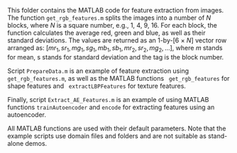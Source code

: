 This folder contains the MATLAB code for feature extraction from images. The function `get_rgb_features.m` splits the images into a number of $N$ blocks, where $N$ is a square number, e.g., 1, 4, 9, 16. For each block, the function calculates the average red, green and blue, as well as their standard deviations. The values are returned as an 1-by-[6 $\times$ $N$] vector row arranged as: $[mr_1, sr_1, mg_1, sg_1, mb_1, sb_1, mr_2, sr_2, mg_2,…]$, where $m$ stands for mean, s stands for standard deviation and the tag is the block number.

Script `PrepareData.m` is an example of feature extraction using `get_rgb_features.m`, as well as the MATLAB functions ` get_rgb_features` for shape features and ` extractLBPFeatures` for texture features.

Finally, script `Extract_AE_Features.m` is an example of using MATLAB functions `trainAutoencoder` and `encode` for extracting features using an autoencoder.

All MATLAB functions are used with their default parameters. Note that the example scripts use domain files and folders and are not suitable as stand-alone demos. 
